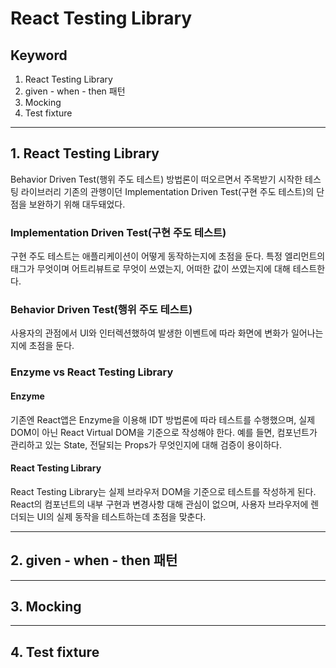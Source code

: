 # React Testing Library

## Keyword

1. React Testing Library
2. given - when - then 패턴
3. Mocking
4. Test fixture

---

## 1. React Testing Library

Behavior Driven Test(행위 주도 테스트) 방법론이 떠오르면서 주목받기 시작한 테스팅 라이브러리
기존의 관행이던 Implementation Driven Test(구현 주도 테스트)의 단점을 보완하기 위해 대두돼었다.

### Implementation Driven Test(구현 주도 테스트)

구현 주도 테스트는 애플리케이션이 어떻게 동작하는지에 초점을 둔다.
특정 엘리먼트의 태그가 무엇이며 어트리뷰트로 무엇이 쓰였는지, 어떠한 값이 쓰였는지에 대해 테스트한다.

### Behavior Driven Test(행위 주도 테스트)

사용자의 관점에서 UI와 인터렉션했하여 발생한 이벤트에 따라 화면에 변화가 일어나는지에 초점을 둔다.

### Enzyme vs React Testing Library

#### Enzyme

기존엔 React앱은 Enzyme을 이용해 IDT 방법론에 따라 테스트를 수행했으며, 실제 DOM이 아닌
React Virtual DOM을 기준으로 작성해야 한다. 예를 들면, 컴포넌트가 관리하고 있는 State, 전달되는 Props가 무엇인지에 대해 검증이 용이하다.

#### React Testing Library

React Testing Library는 실제 브라우저 DOM을 기준으로 테스트를 작성하게 된다. React의 컴포넌트의 내부 구현과 변경사항 대해 관심이 없으며, 사용자 브라우저에 렌더되는 UI의 실제 동작을 테스트하는데 초점을 맞춘다.

---

## 2. given - when - then 패턴

---

## 3. Mocking

---

## 4. Test fixture
